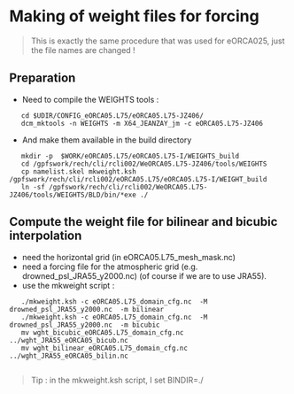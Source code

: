 # Making of weight files for forcing

> This is exactly the same procedure that was used for eORCA025, just the file names are changed !

## Preparation
  * Need to compile the WEIGHTS tools :

``` 
   cd $UDIR/CONFIG_eORCA05.L75/eORCA05.L75-JZ406/
   dcm_mktools -n WEIGHTS -m X64_JEANZAY_jm -c eORCA05.L75-JZ406

```  

  * And make them available in the build directory

```  
   mkdir -p  $WORK/eORCA05.L75/eORCA05.L75-I/WEIGHTS_build
   cd /gpfswork/rech/cli/rcli002/WeORCA05.L75-JZ406/tools/WEIGHTS
   cp namelist.skel mkweight.ksh /gpfswork/rech/cli/rcli002/eORCA05.L75/eORCA05.L75-I/WEIGHT_build 
   ln -sf /gpfswork/rech/cli/rcli002/WeORCA05.L75-JZ406/tools/WEIGHTS/BLD/bin/*exe ./
```  

## Compute the weight file  for  bilinear and bicubic interpolation
  * need the horizontal grid (in eORCA05.L75_mesh_mask.nc)
  * need a forcing file for the atmospheric grid (e.g. drowned_psl_JRA55_y2000.nc) (of course if we are to use JRA55).
  * use the mkweight script :

```
   ./mkweight.ksh -c eORCA05.L75_domain_cfg.nc  -M drowned_psl_JRA55_y2000.nc  -m bilinear
   ./mkweight.ksh -c eORCA05.L75_domain_cfg.nc  -M drowned_psl_JRA55_y2000.nc  -m bicubic
   mv wght_bicubic_eORCA05.L75_domain_cfg.nc  ../wght_JRA55_eORCA05_bicub.nc
   mv wght_bilinear_eORCA05.L75_domain_cfg.nc ../wght_JRA55_eORCA05_bilin.nc
   
```
> Tip : in the mkweight.ksh script, I set BINDIR=./ 

